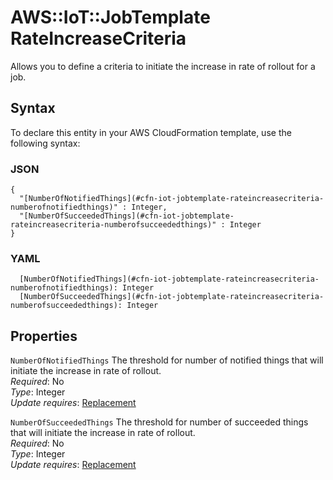 # AWS::IoT::JobTemplate RateIncreaseCriteria<a name="aws-properties-iot-jobtemplate-rateincreasecriteria"></a>

Allows you to define a criteria to initiate the increase in rate of rollout for a job\.

## Syntax<a name="aws-properties-iot-jobtemplate-rateincreasecriteria-syntax"></a>

To declare this entity in your AWS CloudFormation template, use the following syntax:

### JSON<a name="aws-properties-iot-jobtemplate-rateincreasecriteria-syntax.json"></a>

```
{
  "[NumberOfNotifiedThings](#cfn-iot-jobtemplate-rateincreasecriteria-numberofnotifiedthings)" : Integer,
  "[NumberOfSucceededThings](#cfn-iot-jobtemplate-rateincreasecriteria-numberofsucceededthings)" : Integer
}
```

### YAML<a name="aws-properties-iot-jobtemplate-rateincreasecriteria-syntax.yaml"></a>

```
  [NumberOfNotifiedThings](#cfn-iot-jobtemplate-rateincreasecriteria-numberofnotifiedthings): Integer
  [NumberOfSucceededThings](#cfn-iot-jobtemplate-rateincreasecriteria-numberofsucceededthings): Integer
```

## Properties<a name="aws-properties-iot-jobtemplate-rateincreasecriteria-properties"></a>

`NumberOfNotifiedThings` <a name="cfn-iot-jobtemplate-rateincreasecriteria-numberofnotifiedthings"></a>
The threshold for number of notified things that will initiate the increase in rate of rollout\.  
_Required_: No  
_Type_: Integer  
_Update requires_: [Replacement](https://docs.aws.amazon.com/AWSCloudFormation/latest/UserGuide/using-cfn-updating-stacks-update-behaviors.html#update-replacement)

`NumberOfSucceededThings` <a name="cfn-iot-jobtemplate-rateincreasecriteria-numberofsucceededthings"></a>
The threshold for number of succeeded things that will initiate the increase in rate of rollout\.  
_Required_: No  
_Type_: Integer  
_Update requires_: [Replacement](https://docs.aws.amazon.com/AWSCloudFormation/latest/UserGuide/using-cfn-updating-stacks-update-behaviors.html#update-replacement)
